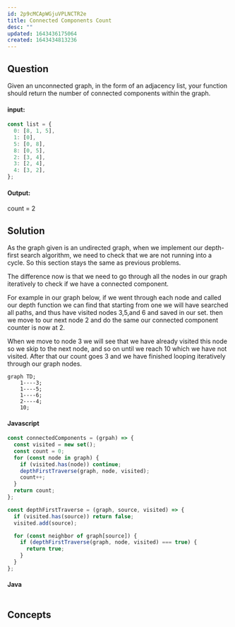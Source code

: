 ```yaml
---
id: 2p9cMCApWGjuVPLNCTR2e
title: Connected Components Count
desc: ""
updated: 1643436175064
created: 1643434813236
---
```


## Question

Given an unconnected graph, in the form of an adjacency list, your function should return the number of connected components within the graph.

#### input:

```javascript
const list = {
  0: [8, 1, 5],
  1: [0],
  5: [0, 8],
  8: [0, 5],
  2: [3, 4],
  3: [2, 4],
  4: [3, 2],
};
```

#### Output:

count = 2

## Solution

As the graph given is an undirected graph, when we implement our depth-first search algorithm, we need to check that we are not running into a cycle. So this section stays the same as previous problems.

The difference now is that we need to go through all the nodes in our graph iteratively to check if we have a connected component.

For example in our graph below, if we went through each node and called our depth function we can find that starting from one we will have searched all paths, and thus have visited nodes 3,5,and 6 and saved in our set. then we move to our next node 2 and do the same our connected component counter is now at 2.

When we move to node 3 we will see that we have already visited this node so we skip to the next node, and so on until we reach 10 which we have not visited. After that our count goes 3 and we have finished looping iteratively through our graph nodes.

```mermaid
graph TD;
    1----3;
    1----5;
    1----6;
    2----4;
    10;

```

#### Javascript

```javascript
const connectedComponents = (grpah) => {
  const visited = new set();
  const count = 0;
  for (const node in graph) {
    if (visited.has(node)) continue;
    depthFirstTraverse(graph, node, visited);
    count++;
  }
  return count;
};

const depthFirstTraverse = (graph, source, visited) => {
  if (visited.has(source)) return false;
  visited.add(source);

  for (const neighbor of graph[source]) {
    if (depthFirstTraverse(graph, node, visited) === true) {
      return true;
    }
  }
};
```

#### Java

```java

```

## Concepts
